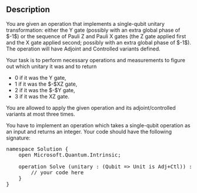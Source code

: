 ## Description

<div><p>You are given an operation that implements a single-qubit unitary transformation: either the Y gate (possibly with an extra global phase of $-1$) or the sequence of Pauli Z and Pauli X gates (the Z gate applied first and the X gate applied second; possibly with an extra global phase of $-1$). The operation will have Adjoint and Controlled variants defined.</p><p>Your task is to perform necessary operations and measurements to figure out which unitary it was and to return</p><ul> <li> 0 if it was the Y gate, </li><li> 1 if it was the $-$XZ gate, </li><li> 2 if it was the $-$Y gate, </li><li> 3 if it was the XZ gate. </li></ul><p>You are allowed to apply the given operation and its adjoint/controlled variants <span class="tex-font-style-bf">at most three times</span>.</p><p>You have to implement an operation which takes a single-qubit operation as an input and returns an integer. Your code should have the following signature:</p><pre class="verbatim">namespace Solution {<br>    open Microsoft.Quantum.Intrinsic;<br><br>    operation Solve (unitary : (Qubit =&gt; Unit is Adj+Ctl)) : Int {<br>        // your code here<br>    }<br>}</pre></div>
